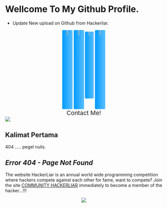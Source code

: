 # Wellcome To My Github Profile.

- Update New upload on Github from Hackerliar.

<div align="center" style="margin-top: 2%;">
  <a href="https://www.youtube.com/@HackerLiar?sub_confirmation=1"><img width="6.5%" height="6.5%" style="background: linear-gradient(to right, #009BFF, #5ABEFF); border-radius: 3px;" src="https://upload.wikimedia.org/wikipedia/commons/3/36/YouTube_font_awesome.svg"></a>
  <a href="https://www.facebook.com/HackersLiar"><img width="6.5%" height="6.5%" style="background: linear-gradient(to right, #009BFF, #5ABEFF); border-radius: 3px;" src="https://upload.wikimedia.org/wikipedia/commons/1/1e/Facebook_font_awesome.svg"></a>
  <a href="https://m.me/HackersLiar"><img width="5.5%" height="5.5%" style="background: linear-gradient(to right, #009BFF, #5ABEFF); border-radius: 3px;" src="https://upload.wikimedia.org/wikipedia/commons/2/23/Font_Awesome_5_brands_facebook-messenger.svg"></a>
  <a href="https://t.me/Hackerliar"><img width="6.5%" height="6.5%" style="background: linear-gradient(to right, #009BFF, #5ABEFF); border-radius: 3px;" src="https://upload.wikimedia.org/wikipedia/commons/3/33/Telegram_font_awesome.svg"></a>  
</div>

<p align="center" style="font-size: 2vw; margin-top: 0%; margin-bottom: 0%;">
  Contact Me!
</p>

<img src="https://user-images.githubusercontent.com/73097560/115834477-dbab4500-a447-11eb-908a-139a6edaec5c.gif">

## Kalimat Pertama
404 ..... pegel nulis.

## _Error 404 - Page Not Found_

The website HackerLiar is an annual world wide programming competition where hackers compete against each other for fame, want to compete? Join the site [COMMUNITY HACKERLIAR](https://hackerliar.github.io/hackerliar/) immediately to become a member of the hacker...!!!
<p align="center">
   <img src="https://raw.githubusercontent.com/catppuccin/catppuccin/main/assets/footers/gray0_ctp_on_line.svg?sanitize=true"/>
</p>
